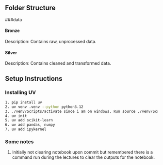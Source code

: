## Folder Structure
###data
#### Bronze
Description: Contains raw, unprocessed data.

#### Silver
Description: Contains cleaned and transformed data.



## Setup Instructions

### Installing UV
```bash
1. pip install uv
2. uv venv .venv --python python3.12
3. ./venv/Scripts/activate since i am on windows. Run source ./venv/Scripts/activate
4. uv init
5. uv add scikit-learn
6. uv add pandas, numpy
7. uv add ipykernel
```



### Some notes
1. Initially not clearing notebook upon commit but remembered there is a command run during the lectures to clear the outputs for the notebook.
